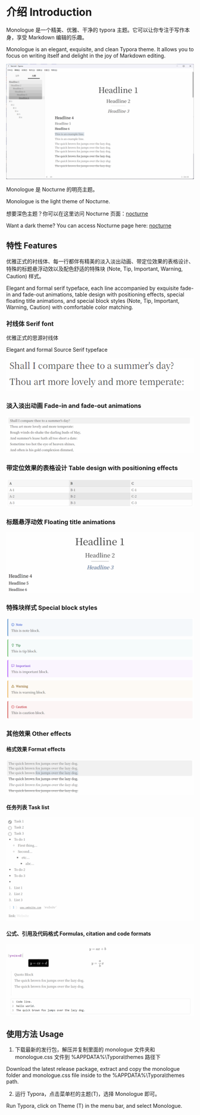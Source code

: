 # 介绍 Introduction

Monologue 是一个精美、优雅、干净的 typora 主题。它可以让你专注于写作本身，享受 Markdown 编辑的乐趣。

Monologue is an elegant, exquisite, and clean Typora theme. It allows you to focus on writing itself and delight in the joy of Markdown editing.

![0](https://github.com/Jackstar1212/monologue/blob/main/theme_introduction/0.png)

Monologue 是 Nocturne 的明亮主题。

Monologue is the light theme of Nocturne.



想要深色主题？你可以在这里访问 Nocturne 页面：[nocturne](https://github.com/Jackstar1212/nocturne)


Want a dark theme? You can access Nocturne page here: [nocturne](https://github.com/Jackstar1212/nocturne)

## 特性 Features

优雅正式的衬线体、每一行都伴有精美的淡入淡出动画、带定位效果的表格设计、特殊的标题悬浮动效以及配色舒适的特殊块 (Note, Tip, Important, Warning, Caution) 样式。

Elegant and formal serif typeface, each line accompanied by exquisite fade-in and fade-out animations, table design with positioning effects, special floating title animations, and special block styles (Note, Tip, Important, Warning, Caution) with comfortable color matching.



### 衬线体 Serif font

优雅正式的思源衬线体

Elegant and formal Source Serif typeface

![1](https://github.com/Jackstar1212/monologue/blob/main/theme_introduction/1.png)



### 淡入淡出动画 Fade-in and fade-out animations

![2](https://github.com/Jackstar1212/monologue/blob/main/theme_introduction/2.png)



### 带定位效果的表格设计 Table design with positioning effects

![3](https://github.com/Jackstar1212/monologue/blob/main/theme_introduction/3.png)



### 标题悬浮动效 Floating title animations

![4](https://github.com/Jackstar1212/monologue/blob/main/theme_introduction/4.png)



### 特殊块样式 Special block styles

![5](https://github.com/Jackstar1212/monologue/blob/main/theme_introduction/5.png)

### 其他效果 Other effects

#### 格式效果 Format effects

![6](https://github.com/Jackstar1212/monologue/blob/main/theme_introduction/6.png)

#### 任务列表 Task list

![7](https://github.com/Jackstar1212/monologue/blob/main/theme_introduction/7.png)

#### 公式、引用及代码格式 Formulas, citation and code formats

![8](https://github.com/Jackstar1212/monologue/blob/main/theme_introduction/8.png)



## 使用方法 Usage

1. 下载最新的发行包，解压并复制里面的 monologue 文件夹和 monologue.css 文件到 %APPDATA%\Typora\themes 路径下

Download the latest release package, extract and copy the monologue folder and monologue.css file inside to the %APPDATA%\Typora\themes path.

2. 运行 Typora，点击菜单栏的主题(T)，选择 Monologue 即可。

Run Typora, click on Theme (T) in the menu bar, and select Monologue.
